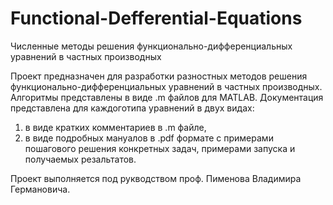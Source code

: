# Functional-Defferential-Equations
Численные методы решения функционально-дифференциальных уравнений в частных производных

Проект предназначен для разработки разностных методов решения функционально-дифференциальных уравнений в частных производных. Алгоритмы представлены в виде .m файлов для MATLAB. Документация представлена для каждоготипа уравнений в двух видах:
1) в виде кратких комментариев в .m файле,
2) в виде подробных мануалов в .pdf формате с примерами пошагового решения конкретных задач, примерами запуска и получаемых резальтатов.

Проект выполняется под рукводством проф. Пименова Владимира Германовича.
